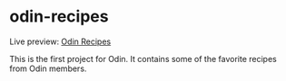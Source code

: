 # odin-recipes

Live preview: [Odin Recipes](https://nzxzn.github.io/odin-recipes/)

This is the first project for Odin. It contains some of the favorite recipes from Odin members.
